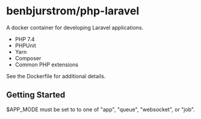 # benbjurstrom/php-laravel
A docker container for developing Laravel applications.
- PHP 7.4
- PHPUnit
- Yarn
- Composer
- Common PHP extensions

See the Dockerfile for additional details.

## Getting Started
$APP_MODE must be set to to one of "app", "queue", "websocket", or "job".

